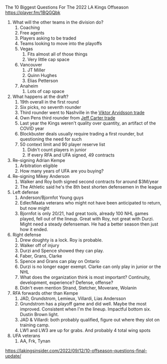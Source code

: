 The 10 Biggest Questions For The 2022 LA Kings Offseason https://player.fm/1BQGQbk

1. What will the other teams in the division do?
	1. Coaching
	2. Free agents
	3. Players asking to be traded
	4. Teams looking to move into the playoffs
	5. Vegas
		1. Fits almost all of those things
		2. Very little cap space
	6. Vancouver
		1. JT Miller
		2. Quinn Hughes
		3. Elias Petterson
	7. Anaheim
		1. Lots of cap space
2. What happens at the draft?
	1. 19th overall in the first round
	2. Six picks, no seventh rounder
	3. Third rounder went to Nashville in the [Viktor Arvidsson trade](https://www.nhl.com/kings/news/la-kings-trade-draft-picks-for-viktor-arvidsson/c-325544088)
	4. Own Pens third rounder from [Jeff Carter trade](https://www.nhl.com/news/jeff-carter-traded-to-penguins-by-kings/c-323556688)
	5. Last year the Kings weren't quality over quantity, an artifact of the COVID year
	6. Blockbuster deals usually require trading a first rounder, but questioning the need for such
	7. 50 context limit and 90 player reserve list
		1. Didn't count players in junior
		2. If every RFA and UFA signed, 49 contracts 
3. Re-signing Adrian Kempe
	1. Arbitration eligible
	2. How many years of UFA are you buying?
4. Re-signing Mikey Anderson
	1. Walker and Roy both signed second contracts for around $3M/year
	2. The Athletic said he's the 8th best shorten defensemen in the league
5. Left defense
	1. Anderson/Bjornfot Young guys
	2. Edler/Maata veterans who might not have been anticipated to return, but now might
	3. Bjornfot is only 20/21, had great tools, already 100 NHL games played, fell out of the lineup. Great with Roy, not great with Durzi. Might need a steady defenseman. He had a better season then just how it ended.
6. Right defense
	1. Drew doughty is a lock. Roy is probable.
	2. Walker off of injury
	3. Durzi and Spence showed they can play. 
	4. Faber, Grans, Clarke
	5. Spence and Grans can play on Ontario
	6. Durzi is no longer eager exempt. Clarke can only play in junior or the NHL 
	7. What does the organization think is most important? Continuity, development, experience? Defense, offense?
	8. Didn't even mention Strand, Stetcher, Moverare, Wolanin
7. RFA forwards other than Kempe
	1. JAD, Grundstrom, Lemieux, Villardi, Lias Andersson 
	2. Grundstrom has a playoff game and did well. Maybe the most improved. Consistent when I'm the lineup. Impactful bottom six. Dustin Brown light.
	3. JAD & Villardi: both probably qualified, figure out where they slot on training camp. 
	4. LW1 and LW3 are up for grabs. And probably 4 total wing spots
8. UFA veterans
	1. AA, Frk, Tynan

https://lakingsinsider.com/2022/09/12/10-offseason-questions-final-update/